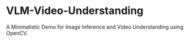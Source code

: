 # VLM-Video-Understanding
A Minimalistic Demo for Image Inference and Video Understanding using OpenCV.
